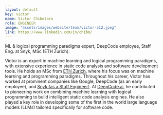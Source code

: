 ```yaml
---
layout: default
key: victor 
name: Victor Chibotaru
role: ENGINEER
image: "assets/images/website/team/victor-512.jpeg"
link: https://www.linkedin.com/in/chib0/
---
```


<p class="shotdis">ML &amp; logical programming paradigms expert, DeepCode employee, Staff Eng. at Snyk, MSc (ETH Zurich).</p>
<p>Victor is an expert in machine learning and logical programming paradigms, with extensive experience in static code analysis and software development tools. He holds an MSc from <a target="_blank" href="https://ethz.ch/">ETH Zurich</a>, where his focus was on machine learning and programming paradigms.
Throughout his career, Victor has worked at prominent companies like Google, DeepCode (as an early employee), and <a target="_blank" href="https://snyk.io/">Snyk (as a Staff Engineer)</a>. At <a target="_blank" href="https://www.linkedin.com/company/deepcodeai/">DeepCode.ai</a>, he contributed to pioneering work on combining machine learning with logical programming to build intelligent static code analysis engines. He also played a key role in developing some of the first in the world large language models (LLMs) tailored specifically for software code.</p>
